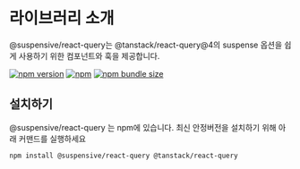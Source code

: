 # 라이브러리 소개

@suspensive/react-query는 @tanstack/react-query@4의 suspense 옵션을 쉽게 사용하기 위한 컴포넌트와 훅을 제공합니다.

[![npm version](https://img.shields.io/npm/v/@suspensive/react-query?color=000&labelColor=000&logo=npm&label=)](https://www.npmjs.com/package/@suspensive/react-query)
[![npm](https://img.shields.io/npm/dm/@suspensive/react-query?color=000&labelColor=000)](https://www.npmjs.com/package/@suspensive/react-query)
[![npm bundle size](https://img.shields.io/bundlephobia/minzip/@suspensive/react-query?color=000&labelColor=000)](https://www.npmjs.com/package/@suspensive/react-query)

## 설치하기

@suspensive/react-query 는 npm에 있습니다. 최신 안정버전을 설치하기 위해 아래 커맨드를 실행하세요

```shell npm2yarn
npm install @suspensive/react-query @tanstack/react-query
```
